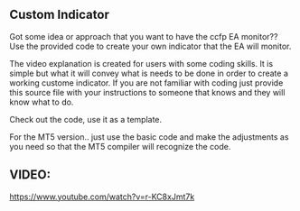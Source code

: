 Custom Indicator
------------------------------------

Got some idea or approach that you want to have the ccfp EA monitor??   
Use the provided code to create your own indicator that the EA will monitor.

The video explanation is created for users with some coding skills.  It is simple but what it will convey what is needs to be done
in order to create a working custome indicator. If you are not familiar with coding just provide this source file with your 
instructions to someone that knows and they will know what to do.

Check out the code, use it as a template. 

For the MT5 version.. just use the basic code and make the adjustments as you need so that the MT5 
compiler will recognize the code.

VIDEO:
-------------------------------------
https://www.youtube.com/watch?v=r-KC8xJmt7k
